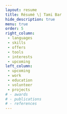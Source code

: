 ```yaml
---
layout: resume
title: Résumé \| Tami Bar
hide_description: true
menu: true
order: 5
right_column:
 - languages
 - skills
 - offers
 - tools
 - interests
 - upcoming
left_column:
 - upcoming
 - work
 - education
 - volunteer
 - projects
# - awards
# - publications
# - references
---
```


